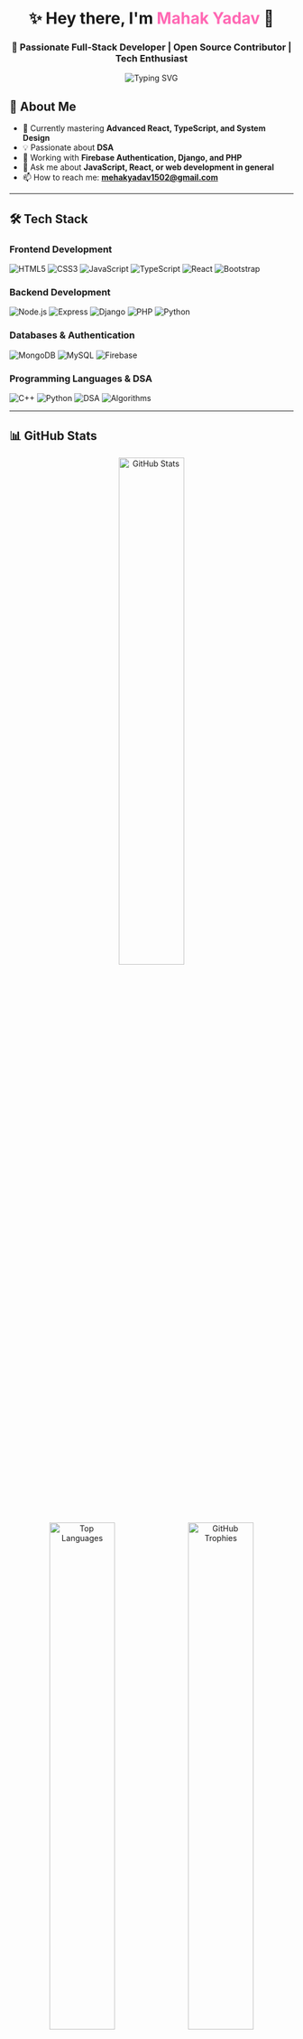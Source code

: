 <h1 align="center">✨ Hey there, I'm <span style="color:#FF69B4;">Mahak Yadav</span> 👋</h1>
<h3 align="center">🚀 Passionate Full-Stack Developer | Open Source Contributor | Tech Enthusiast</h3>

<p align="center">
  <img src="https://readme-typing-svg.herokuapp.com?font=Fira+Code&pause=1000&color=FF69B4&center=true&width=435&lines=Building+scalable+web+applications;Clean+code+advocate;Passionate+about+problem+solving" alt="Typing SVG" />
</p>

## 🔭 About Me

- 🌱 Currently mastering **Advanced React, TypeScript, and System Design**
- 💡 Passionate about **DSA**
- 🔧 Working with **Firebase Authentication, Django, and PHP**
- 💬 Ask me about **JavaScript, React, or web development in general**
- 📫 How to reach me: **mehakyadav1502@gmail.com**

---

## 🛠️ Tech Stack

### Frontend Development
<p>
  <img src="https://img.shields.io/badge/HTML5-E34F26?style=for-the-badge&logo=html5&logoColor=white" alt="HTML5" />
  <img src="https://img.shields.io/badge/CSS3-1572B6?style=for-the-badge&logo=css3&logoColor=white" alt="CSS3" />
  <img src="https://img.shields.io/badge/JavaScript-F7DF1E?style=for-the-badge&logo=javascript&logoColor=black" alt="JavaScript" />
  <img src="https://img.shields.io/badge/TypeScript-3178C6?style=for-the-badge&logo=typescript&logoColor=white" alt="TypeScript" />
  <img src="https://img.shields.io/badge/React-61DAFB?style=for-the-badge&logo=react&logoColor=black" alt="React" />
  <img src="https://img.shields.io/badge/Bootstrap-7952B3?style=for-the-badge&logo=bootstrap&logoColor=white" alt="Bootstrap" />
</p>

### Backend Development
<p>
  <img src="https://img.shields.io/badge/Node.js-339933?style=for-the-badge&logo=nodedotjs&logoColor=white" alt="Node.js" />
  <img src="https://img.shields.io/badge/Express.js-000000?style=for-the-badge&logo=express&logoColor=white" alt="Express" />
  <img src="https://img.shields.io/badge/Django-092E20?style=for-the-badge&logo=django&logoColor=white" alt="Django" />
  <img src="https://img.shields.io/badge/PHP-777BB4?style=for-the-badge&logo=php&logoColor=white" alt="PHP" />
  <img src="https://img.shields.io/badge/Python-3776AB?style=for-the-badge&logo=python&logoColor=white" alt="Python" />
</p>

### Databases & Authentication
<p>
  <img src="https://img.shields.io/badge/MongoDB-47A248?style=for-the-badge&logo=mongodb&logoColor=white" alt="MongoDB" />
  <img src="https://img.shields.io/badge/MySQL-4479A1?style=for-the-badge&logo=mysql&logoColor=white" alt="MySQL" />
  <img src="https://img.shields.io/badge/Firebase-FFCA28?style=for-the-badge&logo=firebase&logoColor=black" alt="Firebase" />
</p>

### Programming Languages & DSA
<p>
  <img src="https://img.shields.io/badge/C%2B%2B-00599C?style=for-the-badge&logo=c%2B%2B&logoColor=white" alt="C++" />
  <img src="https://img.shields.io/badge/Python-3776AB?style=for-the-badge&logo=python&logoColor=white" alt="Python" />
  <img src="https://img.shields.io/badge/Data_Structures-FF6600?style=for-the-badge&logo=leetcode&logoColor=white" alt="DSA" />
  <img src="https://img.shields.io/badge/Algorithms-009688?style=for-the-badge&logo=codeforces&logoColor=white" alt="Algorithms" />
</p>

---

## 📊 GitHub Stats

<p align="center">
  <img width="48%" src="https://github-readme-stats.vercel.app/api?username=ymahak&show_icons=true&theme=radical&include_all_commits=true" alt="GitHub Stats" />
</p>

<p align="center">
  <img width="48%" src="https://github-readme-stats.vercel.app/api/top-langs/?username=ymahak&layout=compact&theme=radical&langs_count=8" alt="Top Languages" />
  <img width="48%" src="https://github-profile-trophy.vercel.app/?username=ymahak&theme=radical&margin-w=15&column=4" alt="GitHub Trophies" />
</p>

---

## 🌐 Connect With Me

<p align="center">
  <a href="mailto:mehakyadav1502@gmail.com">
    <img src="https://img.shields.io/badge/Gmail-D14836?style=for-the-badge&logo=gmail&logoColor=white" alt="Gmail"/>
  </a>
  <a href="https://www.linkedin.com/in/mahak-yadav-y/">
    <img src="https://img.shields.io/badge/LinkedIn-0077B5?style=for-the-badge&logo=linkedin&logoColor=white" alt="LinkedIn"/>
  </a>
  <a href="https://github.com/ymahak">
    <img src="https://img.shields.io/badge/GitHub-100000?style=for-the-badge&logo=github&logoColor=white" alt="GitHub"/>
  </a>
  <a href="https://leetcode.com/u/mehakyadav1502/">
    <img src="https://img.shields.io/badge/LeetCode-FFA116?style=for-the-badge&logo=leetcode&logoColor=white" alt="LeetCode"/>
  </a>
</p>
